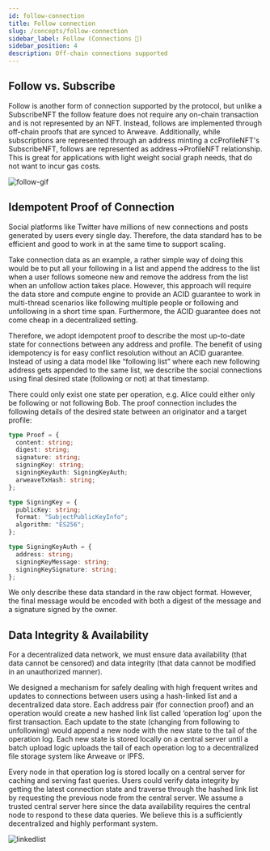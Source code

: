 ```yaml
---
id: follow-connection
title: Follow connection
slug: /concepts/follow-connection
sidebar_label: Follow (Connections 👥)
sidebar_position: 4
description: Off-chain connections supported
---
```


## Follow vs. Subscribe

Follow is another form of connection supported by the protocol, but unlike a SubscribeNFT the follow feature does not require any on-chain transaction and is not represented by an NFT. Instead, follows are implemented through off-chain proofs that are synced to Arweave. Additionally, while subscriptions are represented through an address minting a ccProfileNFT's SubscribeNFT, follows are represented as address->ProfileNFT relationship. This is great for applications with light weight social graph needs, that do not want to incur gas costs.

![follow-gif](/img/v2/follow-gif.gif)

## Idempotent Proof of Connection

Social platforms like Twitter have millions of new connections and posts generated by users every single day. Therefore, the data standard has to be efficient and good to work in at the same time to support scaling.

Take connection data as an example, a rather simple way of doing this would be to put all your following in a list and append the address to the list when a user follows someone new and remove the address from the list when an unfollow action takes place. However, this approach will require the data store and compute engine to provide an ACID guarantee to work in multi-thread scenarios like following multiple people or following and unfollowing in a short time span. Furthermore, the ACID guarantee does not come cheap in a decentralized setting.

Therefore, we adopt idempotent proof to describe the most up-to-date state for connections between any address and profile. The benefit of using idempotency is for easy conflict resolution without an ACID guarantee. Instead of using a data model like “following list” where each new following address gets appended to the same list, we describe the social connections using final desired state (following or not) at that timestamp.

There could only exist one state per operation, e.g. Alice could either only be following or not following Bob. The proof connection includes the following details of the desired state between an originator and a target profile:

```ts
type Proof = {
  content: string;
  digest: string;
  signature: string;
  signingKey: string;
  signingKeyAuth: SigningKeyAuth;
  arweaveTxHash: string;
};

type SigningKey = {
  publicKey: string;
  format: "SubjectPublicKeyInfo";
  algorithm: "ES256";
};

type SigningKeyAuth = {
  address: string;
  signingKeyMessage: string;
  signingKeySignature: string;
};
```

We only describe these data standard in the raw object format. However, the final message would be encoded with both a digest of the message and a signature signed by the owner.

## Data Integrity & Availability

For a decentralized data network, we must ensure data availability (that data cannot be censored) and data integrity (that data cannot be modified in an unauthorized manner).

We designed a mechanism for safely dealing with high frequent writes and updates to connections between users using a hash-linked list and a decentralized data store. Each address pair (for connection proof) and an operation would create a new hashed link list called ‘operation log’ upon the first transaction. Each update to the state (changing from following to unfollowing) would append a new node with the new state to the tail of the operation log. Each new state is stored locally on a central server until a batch upload logic uploads the tail of each operation log to a decentralized file storage system like Arweave or IPFS.

Every node in that operation log is stored locally on a central server for caching and serving fast queries. Users could verify data integrity by getting the latest connection state and traverse through the hashed link list by requesting the previous node from the central server. We assume a trusted central server here since the data availability requires the central node to respond to these data queries. We believe this is a sufficiently decentralized and highly performant system.

![linkedlist](/img/v2/linkedlist.png)
